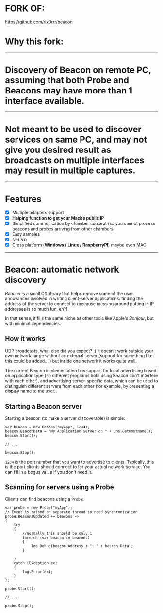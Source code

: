 # FORK OF:
https://github.com/rix0rrr/beacon


# Why this fork:
---
# Discovery of Beacon on remote PC, assuming that both Probe and Beacons may have more than 1 interface available.
---
# Not meant to be used to discover services on same PC, and may not give you desired result as broadcasts on multiple interfaces may result in multiple captures.

---
# Features
- [x] Multiple adapters support
- [x] **Helping function to get your Mache public IP**
- [x] Simplified communication by chamber concept (so you cannot process beacons and probes arriving from other chambers)
- [x] Easy samples
- [x] Net 5.0
- [x] Cross platform (**Windows / Linux / RaspberryPI**) maybe even MAC 
---

# Beacon: automatic network discovery

*Beacon* is a small C# library that helps remove some of the user annoyances involved in writing client-server applications: finding the address of the server to connect to (because messing around putting in IP addresses is so much fun, eh?)

In that sense, it fills the same niche as other tools like Apple's *Bonjour*, but with minimal dependencies.

## How it works

UDP broadcasts, what else did you expect? :) It doesn't work outside your own network range without an external server (support for something like this could be added...!) but inside one network it works quite well.

The current Beacon implementation has support for local advertising based on application type (so different programs both using Beacon don't interfere with each other), and advertising server-specific data, which can be used to distinguish different servers from each other (for example, by presenting a display name to the user).

## Starting a Beacon server

Starting a beacon (to make a server discoverable) is simple:

    var beacon = new Beacon("myApp", 1234);
    beacon.BeaconData = "My Application Server on " + Dns.GetHostName();
    beacon.Start();

    // ...

    beacon.Stop();

`1234` is the port number that you want to advertise to clients. Typically, this is the port clients should connect to for your actual network service. You can fill in a bogus value if you don't need it.

## Scanning for servers using a Probe

Clients can find beacons using a `Probe`:

    var probe = new Probe("myApp");
    // Event is raised on separate thread so need synchronization
    probe.BeaconsUpdated += beacons =>
    {
        try
        {
            //normally this should be only 1
            foreach (var beacon in beacons)
            {
                log.Debug(beacon.Address + ": " + beacon.Data);
            }

        }
        catch (Exception ex)
        {
            log.Error(ex);
        }
    };

    probe.Start();
    
    // ...

    probe.Stop();
